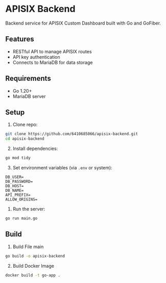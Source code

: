 # APISIX Backend

Backend service for APISIX Custom Dashboard built with Go and GoFiber.

## Features

- RESTful API to manage APISIX routes
- API key authentication
- Connects to MariaDB for data storage

## Requirements

- Go 1.20+
- MariaDB server

## Setup

1. Clone repo:
```bash
git clone https://github.com/6410685066/apisix-backend.git
cd apisix-backend
```

2. Install dependencies:
```bash
go mod tidy
```

3. Set environment variables (via `.env` or system):
```
DB_USER=
DB_PASSWORD=
DB_HOST=
DB_NAME=
API_PREFIX=
ALLOW_ORIGINS=
```

1. Run the server:
```bash
go run main.go
```

## Build
1. Build File main
```bash
go build -o apisix-backend
```

2. Build Docker Image
```bash
docker build -t go-app .
```


